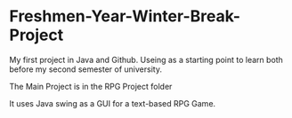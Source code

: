 # Freshmen-Year-Winter-Break-Project
My first project in Java and Github. Useing as a starting point to learn both before my second semester of university. 

The Main Project is in the RPG Project folder

It uses Java swing as a GUI for a text-based RPG Game.
